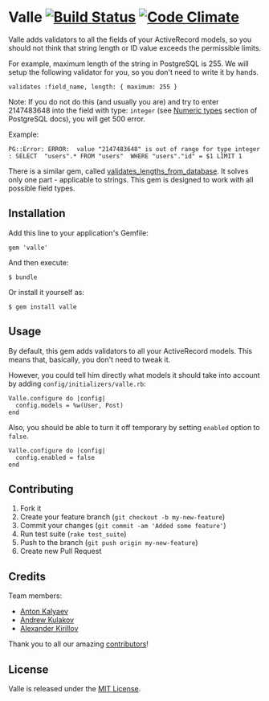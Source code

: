 # Valle [![Build Status](https://secure.travis-ci.org/kaize/valle.png "Build Status")](http://travis-ci.org/kaize/valle) [![Code Climate](https://codeclimate.com/badge.png)](https://codeclimate.com/github/kaize/valle)

Valle adds validators to all the fields of your ActiveRecord models,
so you should not think that string length or ID value exceeds the permissible limits.

For example, maximum length of the string in PostgreSQL is 255. We will
setup the following validator for you, so you don't need to write it by
hands.

    validates :field_name, length: { maximum: 255 }

Note: If you do not do this (and usually you are) and try to enter 2147483648 into the field with type: `integer` (see [Numeric types](http://www.postgresql.org/docs/9.2/static/datatype-numeric.html) section of PostgreSQL docs), you will get 500 error.

Example:

    PG::Error: ERROR:  value "2147483648" is out of range for type integer
    : SELECT  "users".* FROM "users"  WHERE "users"."id" = $1 LIMIT 1

There is a similar gem, called [validates_lengths_from_database](http://github.com/rubiety/validates_lengths_from_database). It solves only one part -
applicable to strings. This gem is designed to work with all possible field types.

## Installation

Add this line to your application's Gemfile:

    gem 'valle'

And then execute:

    $ bundle

Or install it yourself as:

    $ gem install valle

## Usage

By default, this gem adds validators to all your ActiveRecord models.
This means that, basically, you don't need to tweak it.

However, you could tell him directly what models it should take into account by adding `config/initializers/valle.rb`:

    Valle.configure do |config|
      config.models = %w(User, Post)
    end

Also, you should be able to turn it off temporary by setting `enabled` option to `false`.

    Valle.configure do |config|
      config.enabled = false
    end

## Contributing

1. Fork it
2. Create your feature branch (`git checkout -b my-new-feature`)
3. Commit your changes (`git commit -am 'Added some feature'`)
4. Run test suite (`rake test_suite`)
5. Push to the branch (`git push origin my-new-feature`)
6. Create new Pull Request

## Credits

Team members:

- [Anton Kalyaev](http://github.com/akalyaev)
- [Andrew Kulakov](http://github.com/Andrew8xx8)
- [Alexander Kirillov](http://github.com/saratovsource)

Thank you to all our amazing [contributors](http://github.com/kaize/valle/contributors)!

## License

Valle is released under the [MIT License](http://www.opensource.org/licenses/MIT).

